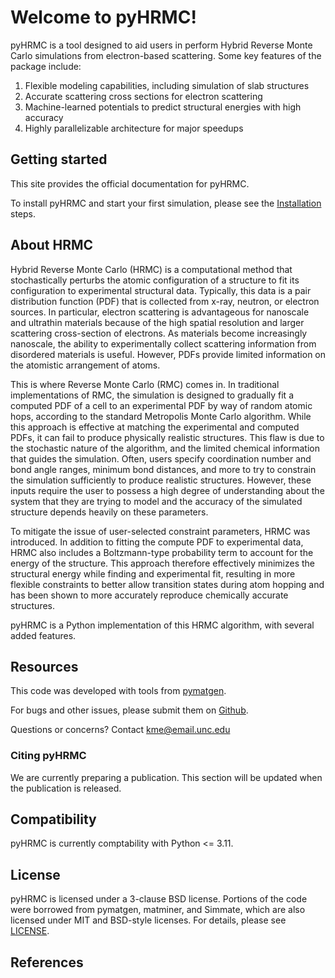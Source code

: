 # Welcome to pyHRMC!

pyHRMC is a tool designed to aid users in perform Hybrid Reverse Monte Carlo simulations from electron-based scattering. Some key features of the package include:

1. Flexible modeling capabilities, including simulation of slab structures
2. Accurate scattering cross sections for electron scattering
3. Machine-learned potentials to predict structural energies with high accuracy 
4. Highly parallelizable architecture for major speedups  

## Getting started
This site provides the official documentation for pyHRMC. 

To install pyHRMC and start your first simulation, please see the [Installation](https://ehrhardtkm.github.io/pyHRMC/installation/) steps.

## About HRMC

Hybrid Reverse Monte Carlo (HRMC) is a computational method that stochastically perturbs the atomic configuration of a structure to fit its configuration to experimental structural data. Typically, this data is a pair distribution function (PDF) that is collected from x-ray, neutron, or electron sources. In particular, electron scattering is advantageous for nanoscale and ultrathin materials because of the high spatial resolution and larger scattering cross-section of electrons. As materials become increasingly nanoscale, the ability to experimentally collect scattering information from disordered materials is useful. However, PDFs provide limited information on the atomistic arrangement of atoms.

This is where Reverse Monte Carlo (RMC) comes in. In traditional implementations of RMC, the simulation is designed to gradually fit a computed PDF of a cell to an experimental PDF by way of random atomic hops, according to the standard Metropolis Monte Carlo algorithm. While this approach is effective at matching the experimental and computed PDFs, it can fail to produce physically realistic structures. This flaw is due to the stochastic nature of the algorithm, and the limited chemical information that guides the simulation. Often, users specify coordination number and bond angle ranges, minimum bond distances, and more to try to constrain the simulation sufficiently to produce realistic structures. However, these inputs require the user to possess a high degree of understanding about the system that they are trying to model and the accuracy of the simulated structure depends heavily on these parameters. 

To mitigate the issue of user-selected constraint parameters, HRMC was introduced. In addition to fitting the compute PDF to experimental data, HRMC also includes a Boltzmann-type probability term to account for the energy of the structure. This approach therefore effectively minimizes the structural energy while finding and experimental fit, resulting in more flexible constraints to better allow transition states during atom hopping and has been shown to more accurately reproduce chemically accurate structures.

pyHRMC is a Python implementation of this HRMC algorithm, with several added features. 


## Resources

This code was developed with tools from [pymatgen](https://pymatgen.org/). 

For bugs and other issues, please submit them on [Github](https://github.com/ehrhardtkm/pyHRMC).

Questions or concerns? Contact kme@email.unc.edu

### Citing pyHRMC
We are currently preparing a publication. This section will be updated when the publication is released.

## Compatibility
pyHRMC is currently comptability with Python <= 3.11. 

## License
pyHRMC is licensed under a 3-clause BSD license. Portions of the code were borrowed from pymatgen, matminer, and Simmate, which are also licensed under MIT and BSD-style licenses. For details, please see [LICENSE](https://github.com/ehrhardtkm/pyHRMC/LICENSE.md).

## References
